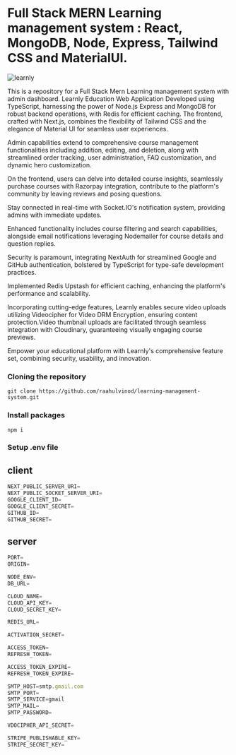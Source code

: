 # Full Stack MERN Learning management system : React, MongoDB, Node, Express, Tailwind CSS and MaterialUI.

![learnly](https://github.com/raahulvinod/ecommerce-project/assets/120365941/64657be4-9638-4d28-be7c-c5a5c9c10e14)

This is a repository for a Full Stack Mern Learning management system with admin dashboard.
Learnly Education Web Application Developed using TypeScript, harnessing the power of Node.js Express and MongoDB for robust backend operations, with Redis for efficient caching. The frontend, crafted with Next.js, combines the flexibility of Tailwind CSS and the elegance of Material UI for seamless user experiences.

Admin capabilities extend to comprehensive course management functionalities including addition, editing, and deletion, along with streamlined order tracking, user administration, FAQ customization, and dynamic hero customization.

On the frontend, users can delve into detailed course insights, seamlessly purchase courses with Razorpay integration, contribute to the platform's community by leaving reviews and posing questions.

Stay connected in real-time with Socket.IO's notification system, providing admins with immediate updates.

Enhanced functionality includes course filtering and search capabilities, alongside email notifications leveraging Nodemailer for course details and question replies.

Security is paramount, integrating NextAuth for streamlined Google and GitHub authentication, bolstered by TypeScript for type-safe development practices.

Implemented Redis Upstash for efficient caching, enhancing the platform's performance and scalability.

Incorporating cutting-edge features, Learnly enables secure video uploads utilizing Videocipher for Video DRM Encryption, ensuring content protection.Video thumbnail uploads are facilitated through seamless integration with Cloudinary, guaranteeing visually engaging course previews.

Empower your educational platform with Learnly's comprehensive feature set, combining security, usability, and innovation.

### Cloning the repository

```shell
git clone https://github.com/raahulvinod/learning-management-system.git
```

### Install packages

```shell
npm i
```

### Setup .env file

## client
```js
NEXT_PUBLIC_SERVER_URI=
NEXT_PUBLIC_SOCKET_SERVER_URI=
GOOGLE_CLIENT_ID=
GOOGLE_CLIENT_SECRET=
GITHUB_ID=
GITHUB_SECRET=
```

## server
```js
PORT=
ORIGIN=

NODE_ENV=
DB_URL=

CLOUD_NAME=
CLOUD_API_KEY=
CLOUD_SECRET_KEY=

REDIS_URL=

ACTIVATION_SECRET=

ACCESS_TOKEN=
REFRESH_TOKEN=

ACCESS_TOKEN_EXPIRE=
REFRESH_TOKEN_EXPIRE=

SMTP_HOST=smtp.gmail.com
SMTP_PORT=
SMTP_SERVICE=gmail
SMTP_MAIL=
SMTP_PASSWORD=

VDOCIPHER_API_SECRET=

STRIPE_PUBLISHABLE_KEY=
STRIPE_SECRET_KEY=
```
